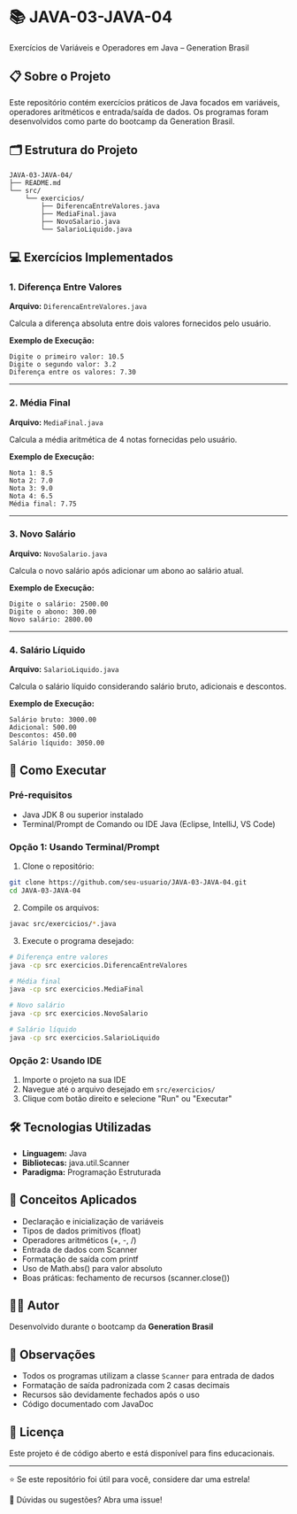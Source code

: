 # 📚 JAVA-03-JAVA-04

Exercícios de Variáveis e Operadores em Java – Generation Brasil

## 📋 Sobre o Projeto

Este repositório contém exercícios práticos de Java focados em variáveis, operadores aritméticos e entrada/saída de dados. Os programas foram desenvolvidos como parte do bootcamp da Generation Brasil.

## 🗂️ Estrutura do Projeto

```
JAVA-03-JAVA-04/
├── README.md
└── src/
    └── exercicios/
        ├── DiferencaEntreValores.java
        ├── MediaFinal.java
        ├── NovoSalario.java
        └── SalarioLiquido.java
```

## 💻 Exercícios Implementados

### 1. Diferença Entre Valores
**Arquivo:** `DiferencaEntreValores.java`

Calcula a diferença absoluta entre dois valores fornecidos pelo usuário.

**Exemplo de Execução:**
```
Digite o primeiro valor: 10.5
Digite o segundo valor: 3.2
Diferença entre os valores: 7.30
```

---

### 2. Média Final
**Arquivo:** `MediaFinal.java`

Calcula a média aritmética de 4 notas fornecidas pelo usuário.

**Exemplo de Execução:**
```
Nota 1: 8.5
Nota 2: 7.0
Nota 3: 9.0
Nota 4: 6.5
Média final: 7.75
```

---

### 3. Novo Salário
**Arquivo:** `NovoSalario.java`

Calcula o novo salário após adicionar um abono ao salário atual.

**Exemplo de Execução:**
```
Digite o salário: 2500.00
Digite o abono: 300.00
Novo salário: 2800.00
```

---

### 4. Salário Líquido
**Arquivo:** `SalarioLiquido.java`

Calcula o salário líquido considerando salário bruto, adicionais e descontos.

**Exemplo de Execução:**
```
Salário bruto: 3000.00
Adicional: 500.00
Descontos: 450.00
Salário líquido: 3050.00
```

## 🚀 Como Executar

### Pré-requisitos
- Java JDK 8 ou superior instalado
- Terminal/Prompt de Comando ou IDE Java (Eclipse, IntelliJ, VS Code)

### Opção 1: Usando Terminal/Prompt

1. Clone o repositório:
```bash
git clone https://github.com/seu-usuario/JAVA-03-JAVA-04.git
cd JAVA-03-JAVA-04
```

2. Compile os arquivos:
```bash
javac src/exercicios/*.java
```

3. Execute o programa desejado:
```bash
# Diferença entre valores
java -cp src exercicios.DiferencaEntreValores

# Média final
java -cp src exercicios.MediaFinal

# Novo salário
java -cp src exercicios.NovoSalario

# Salário líquido
java -cp src exercicios.SalarioLiquido
```

### Opção 2: Usando IDE

1. Importe o projeto na sua IDE
2. Navegue até o arquivo desejado em `src/exercicios/`
3. Clique com botão direito e selecione "Run" ou "Executar"

## 🛠️ Tecnologias Utilizadas

- **Linguagem:** Java
- **Bibliotecas:** java.util.Scanner
- **Paradigma:** Programação Estruturada

## 📖 Conceitos Aplicados

- Declaração e inicialização de variáveis
- Tipos de dados primitivos (float)
- Operadores aritméticos (+, -, /)
- Entrada de dados com Scanner
- Formatação de saída com printf
- Uso de Math.abs() para valor absoluto
- Boas práticas: fechamento de recursos (scanner.close())

## 👨‍💻 Autor

Desenvolvido durante o bootcamp da **Generation Brasil**

## 📝 Observações

- Todos os programas utilizam a classe `Scanner` para entrada de dados
- Formatação de saída padronizada com 2 casas decimais
- Recursos são devidamente fechados após o uso
- Código documentado com JavaDoc

## 📄 Licença

Este projeto é de código aberto e está disponível para fins educacionais.

---
⭐ Se este repositório foi útil para você, considere dar uma estrela!

💬 Dúvidas ou sugestões? Abra uma issue!
